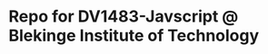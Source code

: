 Repo for DV1483-Javscript @ Blekinge Institute of Technology
================================================

